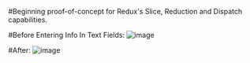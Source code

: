#Beginning proof-of-concept for Redux's Slice, Reduction and Dispatch capabilities.

#Before Entering Info In Text Fields:
![image](https://user-images.githubusercontent.com/60994655/228081900-f7474cbe-72df-4d02-a24f-b7aa5385c2bb.png)

#After:
![image](https://user-images.githubusercontent.com/60994655/228082171-b1384124-ba79-4bf8-b122-0515ad2da1c8.png)

